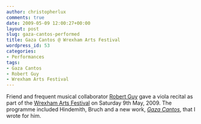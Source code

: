 ```yaml
---
author: christopherlux
comments: true
date: 2009-05-09 12:00:27+00:00
layout: post
slug: gaza-cantos-performed
title: Gaza Cantos @ Wrexham Arts Festival
wordpress_id: 53
categories:
- Performances
tags:
- Gaza Cantos
- Robert Guy
- Wrexham Arts Festival
---
```


Friend and frequent musical collaborator [Robert Guy](http://www.robert-guy.com/) gave a viola recital as part of the [Wrexham Arts Festival](http://www.wrexham.gov.uk/english/leisure_tourism/publications/artsfestival.htm) on Saturday 9th May, 2009. The programme included Hindemith, Bruch and a new work, [_Gaza Cantos_](/2009/05/gaza-cantos/), that I wrote for him.
